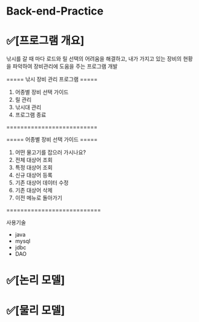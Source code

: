 # Back-end-Practice

# ✅[프로그램 개요] 

낚시를 갈 때 마다 로드와 릴 선택의 어려움을 해결하고, 내가 가지고 있는 장비의 현황을 파악하여 장비관리에 도움을 주는 프로그램 개발


===== 낚시 장비 관리 프로그램 =====
 1. 어종별 장비 선택 가이드
 2. 릴 관리
 3. 낚시대 관리
 9. 프로그램 종료
     
==========================


===== 어종별 장비 선택 가이드 =====
1. 어떤 물고기를 잡으러 가시나요?
2. 전체 대상어 조회
3. 특정 대상어 조회
4. 신규 대상어 등록
5. 기존 대상어 데이터 수정
6. 기존 대상어 삭제
9.  이전 메뉴로 돌아가기
    
===========================

사용기술
 - java
 - mysql
 - jdbc
 - DAO


# ✅[논리 모델]



# ✅[물리 모델]


